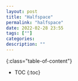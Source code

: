```yaml
---
layout: post
title: "Halfspace"
permalink: "halfspace"
date: 2022-02-28 23:55
tags: [""]
categories:
description: ""
---
```


{:class="table-of-content"}
* TOC 
{:toc}

